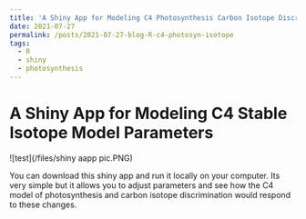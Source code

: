 ```yaml
---
title: 'A Shiny App for Modeling C4 Photosynthesis Carbon Isotope Discrimination'
date: 2021-07-27
permalink: /posts/2021-07-27-blog-R-c4-photosyn-isotope
tags:
  - R
  - shiny
  - photosynthesis
---
```


A Shiny App for Modeling C4 Stable Isotope Model Parameters
=====

![test](/files/shiny aapp pic.PNG)

You can download this shiny app and run it locally on your computer. Its very simple but it allows you to adjust parameters and see how the C4 model of photosynthesis and carbon isotope discrimination 
would respond to these changes. 
